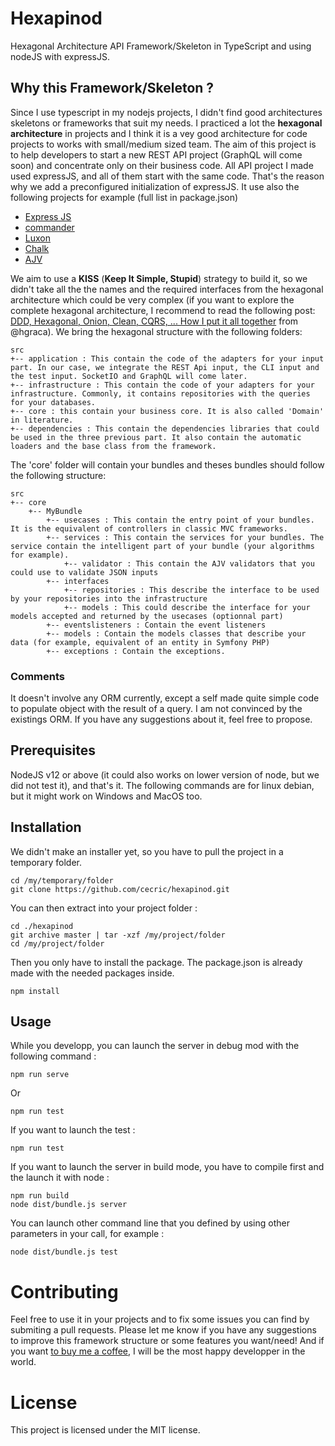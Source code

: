 # Hexapinod

Hexagonal Architecture API Framework/Skeleton in TypeScript and using nodeJS with expressJS.

## Why this Framework/Skeleton ?

Since I use typescript in my nodejs projects, I didn't find good architectures skeletons or frameworks that suit my needs. I practiced a lot the **hexagonal architecture** in projects and I think it is a vey good architecture for code projects to works with small/medium sized team. The aim of this project is to help developers to start a new REST API project (GraphQL will come soon) and concentrate only on their business code.
All API project I made used expressJS, and all of them start with the same code. That's the reason why we add a preconfigured initialization of expressJS. 
It use also the following projects for example (full list in package.json)
- [Express JS](https://expressjs.com/)
- [commander](https://github.com/tj/commander.js#readme)
- [Luxon](https://moment.github.io/luxon/#/)
- [Chalk](https://github.com/chalk/chalk)
- [AJV](https://ajv.js.org/) 

We aim to use a **KISS** (**Keep It Simple, Stupid**) strategy to build it, so we didn't take all the the names and the required interfaces from the hexagonal architecture which could be very complex (if you want to explore the complete hexagonal architecture, I recommend to read the following post: [DDD, Hexagonal, Onion, Clean, CQRS, ... How I put it all together](https://herbertograca.com/2017/11/16/explicit-architecture-01-ddd-hexagonal-onion-clean-cqrs-how-i-put-it-all-together/) from @hgraca).
We bring the hexagonal structure with the following folders:
```
src
+-- application : This contain the code of the adapters for your input part. In our case, we integrate the REST Api input, the CLI input and the test input. SocketIO and GraphQL will come later.
+-- infrastructure : This contain the code of your adapters for your infrastructure. Commonly, it contains repositories with the queries for your databases.
+-- core : this contain your business core. It is also called 'Domain' in literature.
+-- dependencies : This contain the dependencies libraries that could be used in the three previous part. It also contain the automatic loaders and the base class from the framework.
```

The 'core' folder will contain your bundles and theses bundles should follow the following structure:
```
src
+-- core
    +-- MyBundle
        +-- usecases : This contain the entry point of your bundles. It is the equivalent of controllers in classic MVC frameworks.
        +-- services : This contain the services for your bundles. The service contain the intelligent part of your bundle (your algorithms for example).
            +-- validator : This contain the AJV validators that you could use to validate JSON inputs
        +-- interfaces
            +-- repositories : This describe the interface to be used by your repositories into the infrastructure
            +-- models : This could describe the interface for your models accepted and returned by the usecases (optionnal part)
        +-- eventslisteners : Contain the event listeners
        +-- models : Contain the models classes that describe your data (for example, equivalent of an entity in Symfony PHP)
        +-- exceptions : Contain the exceptions.
```

### Comments
It doesn't involve any ORM currently, except a self made quite simple code to populate object with the result of a query. I am not convinced by the existings ORM. If you have any suggestions about it, feel free to propose.

## Prerequisites

NodeJS v12 or above (it could also works on lower version of node, but we did not test it), and that's it.
The following commands are for linux debian, but it might work on Windows and MacOS too.

## Installation

We didn't make an installer yet, so you have to pull the project in a temporary folder.
```
cd /my/temporary/folder
git clone https://github.com/cecric/hexapinod.git
```

You can then extract into your project folder :
```
cd ./hexapinod
git archive master | tar -xzf /my/project/folder
cd /my/project/folder
```

Then you only have to install the package. The package.json is already made with the needed packages inside.
```
npm install
```

## Usage

While you developp, you can launch the server in debug mod with the following command :
```
npm run serve
```
Or
```
npm run test
```

If you want to launch the test :
```
npm run test
```
  
If you want to launch the server in build mode, you have to compile first and the launch it with node :
```
npm run build
node dist/bundle.js server
```

You can launch other command line that you defined by using other parameters in your call, for example :
```
node dist/bundle.js test
```

# Contributing
Feel free to use it in your projects and to fix some issues you can find by submiting a pull requests. Please let me know if you have any suggestions to improve this framework structure or some features you want/need!
And if you want [to buy me a coffee](https://www.buymeacoffee.com/cecric), I will be the most happy developper in the world.

# License 
This project is licensed under the MIT license.
